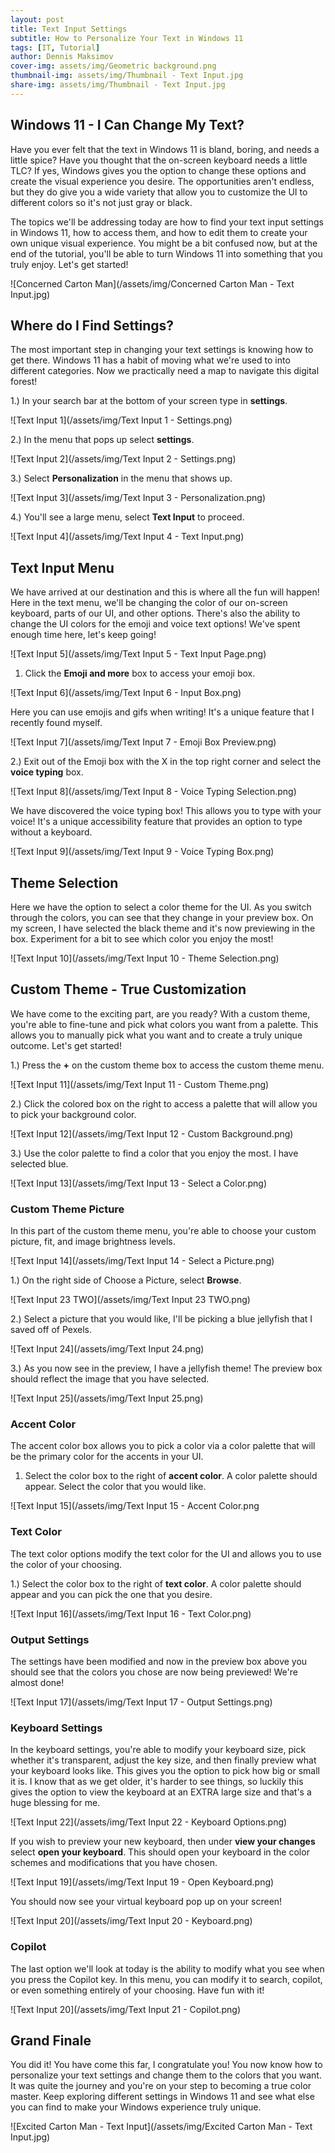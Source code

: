 ```yaml
---
layout: post
title: Text Input Settings
subtitle: How to Personalize Your Text in Windows 11
tags: [IT, Tutorial]
author: Dennis Maksimov
cover-img: assets/img/Geometric background.png
thumbnail-img: assets/img/Thumbnail - Text Input.jpg
share-img: assets/img/Thumbnail - Text Input.jpg
---
```


## Windows 11 - I Can Change My Text?

Have you ever felt that the text in Windows 11 is bland, boring, and needs a little spice? Have you thought that the on-screen keyboard needs a little TLC? If yes, Windows gives you the option to change these options and create the visual experience you desire. The opportunities aren't endless, but they do give you a wide variety that allow you to customize the UI to different colors so it's not just gray or black.

The topics we'll be addressing today are how to find your text input settings in Windows 11, how to access them, and how to edit them to create your own unique visual experience. You might be a bit confused now,  but at the end of the tutorial, you'll be able to turn Windows 11 into something that you truly enjoy. Let's get started!

![Concerned Carton Man](/assets/img/Concerned Carton Man - Text Input.jpg)

## Where do I Find Settings?

The most important step in changing your text settings is knowing how to get there. Windows 11 has a habit of moving what we're used to into different categories. Now we practically need a map to navigate this digital forest! 

1.) In your search bar at the bottom of your screen type in **settings**.

![Text Input 1](/assets/img/Text Input 1 - Settings.png)

2.) In the menu that pops up select **settings**.

![Text Input 2](/assets/img/Text Input 2 - Settings.png)

3.) Select **Personalization** in the menu that shows up.

![Text Input 3](/assets/img/Text Input 3 - Personalization.png)

4.) You'll see a large menu, select **Text Input** to proceed.

![Text Input 4](/assets/img/Text Input 4 - Text Input.png)

## Text Input Menu

We have arrived at our destination and this is where all the fun will happen! Here in the text menu, we'll be changing the color of our on-screen keyboard, parts of our UI, and other options. There's also the ability to change the UI colors for the emoji and voice text options! We've spent enough time here, let's keep going!

![Text Input 5](/assets/img/Text Input 5 - Text Input Page.png)

1) Click the **Emoji and more** box to access your emoji box.

![Text Input 6](/assets/img/Text Input 6 - Input Box.png)

Here you can use emojis and gifs when writing! It's a unique feature that I recently found myself.

![Text Input 7](/assets/img/Text Input 7 - Emoji Box Preview.png)

2.) Exit out of the Emoji box with the X in the top right corner and select the **voice typing** box.

![Text Input 8](/assets/img/Text Input 8 - Voice Typing Selection.png)

We have discovered the voice typing box! This allows you to type with your voice! It's a unique accessibility feature that provides an option to type without a keyboard.

![Text Input 9](/assets/img/Text Input 9 - Voice Typing Box.png)

## Theme Selection

Here we have the option to select a color theme for the UI. As you switch through the colors, you can see that they change in your preview box. On my screen, I have selected the black theme and it's now previewing in the box. Experiment for a bit to see which color you enjoy the most!

![Text Input 10](/assets/img/Text Input 10 - Theme Selection.png)

## Custom Theme - True Customization

We have come to the exciting part, are you ready? With a custom theme, you're able to fine-tune and pick what colors you want from a palette. This allows you to manually pick what you want and to create a truly unique outcome. Let's get started!

1.) Press the **+** on the custom theme box to access the custom theme menu.

![Text Input 11](/assets/img/Text Input 11 - Custom Theme.png)

2.) Click the colored box on the right to access a palette that will allow you to pick your background color.

![Text Input 12](/assets/img/Text Input 12 - Custom Background.png)

3.) Use the color palette to find a color that you enjoy the most. I have selected blue.

![Text Input 13](/assets/img/Text Input 13 - Select a Color.png)

### Custom Theme Picture

In this part of the custom theme menu, you're able to choose your custom picture, fit, and image brightness levels. 

![Text Input 14](/assets/img/Text Input 14 - Select a Picture.png)

1.) On the right side of Choose a Picture, select **Browse**.

![Text Input 23 TWO](/assets/img/Text Input 23 TWO.png)

2.) Select a picture that you would like, I'll be picking a blue jellyfish that I saved off of Pexels.

![Text Input 24](/assets/img/Text Input 24.png)

3.) As you now see in the preview, I have a jellyfish theme! The preview box should reflect the image that you have selected.

![Text Input 25](/assets/img/Text Input 25.png)

### Accent Color

The accent color box allows you to pick a color via a color palette that will be the primary color for the accents in your UI.

1) Select the color box to the right of **accent color**. A color palette should appear. Select the color that you would like.

![Text Input 15](/assets/img/Text Input 15 - Accent Color.png

### Text Color

The text color options modify the text color for the UI and allows you to use the color of your choosing.

1.) Select the color box to the right of **text color**. A color palette should appear and you can pick the one that you desire.

![Text Input 16](/assets/img/Text Input 16 - Text Color.png)

### Output Settings

The settings have been modified and now in the preview box above you should see that the colors you chose are now being previewed! We're almost done!

![Text Input 17](/assets/img/Text Input 17 - Output Settings.png)

### Keyboard Settings

In the keyboard settings, you're able to modify your keyboard size, pick whether it's transparent, adjust the key size, and then finally preview what your keyboard looks like. This gives you the option to pick how big or small it is. I know that as we get older, it's harder to see things, so luckily this gives the option to view the keyboard at an EXTRA large size and that's a huge blessing for me.

![Text Input 22](/assets/img/Text Input 22 - Keyboard Options.png)

If you wish to preview your new keyboard, then under **view your changes** select **open your keyboard**. This should open your keyboard in the color schemes and modifications that you have chosen.

![Text Input 19](/assets/img/Text Input 19 - Open Keyboard.png)

You should now see your virtual keyboard pop up on your screen!

![Text Input 20](/assets/img/Text Input 20 - Keyboard.png)

### Copilot

The last option we'll look at today is the ability to modify what you see when you press the Copilot key. In this menu, you can modify it to search, copilot, or even something entirely of your choosing. Have fun with it!

![Text Input 20](/assets/img/Text Input 21 - Copilot.png)

## Grand Finale

You did it! You have come this far, I congratulate you! You now know how to personalize your text settings and change them to the colors that you want. It was quite the journey and you're on your step to becoming a true color master. Keep exploring different settings in Windows 11 and see what else you can find to make your Windows experience truly unique. 

![Excited Carton Man - Text Input](/assets/img/Excited Carton Man - Text Input.jpg)




